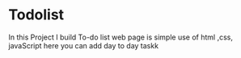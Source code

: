 # Todolist
In this Project I build To-do list web page is simple use of html ,css, javaScript here you can add  day to day taskk 
